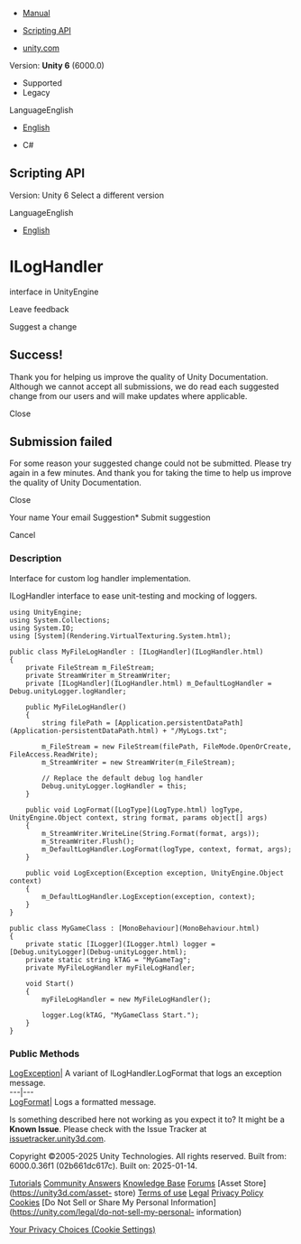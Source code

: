 [ ]()

  * [Manual](../Manual/index.html)
  * [Scripting API](../ScriptReference/index.html)

  * [unity.com](https://unity.com/)

Version: **Unity 6** (6000.0)

  * Supported
  * Legacy

LanguageEnglish

  * [English]()

  * C#

[ ](https://docs.unity3d.com)

## Scripting API

Version: Unity 6 Select a different version

LanguageEnglish

  * [English]()

# ILogHandler

interface in UnityEngine

Leave feedback

Suggest a change

## Success!

Thank you for helping us improve the quality of Unity Documentation. Although
we cannot accept all submissions, we do read each suggested change from our
users and will make updates where applicable.

Close

## Submission failed

For some reason your suggested change could not be submitted. Please <a>try
again</a> in a few minutes. And thank you for taking the time to help us
improve the quality of Unity Documentation.

Close

Your name Your email Suggestion* Submit suggestion

Cancel

[ ]()

### Description

Interface for custom log handler implementation.

ILogHandler interface to ease unit-testing and mocking of loggers.

    
    
    using UnityEngine;
    using System.Collections;
    using System.IO;
    using [System](Rendering.VirtualTexturing.System.html);  
      
    public class MyFileLogHandler : [ILogHandler](ILogHandler.html)
    {
        private FileStream m_FileStream;
        private StreamWriter m_StreamWriter;
        private [ILogHandler](ILogHandler.html) m_DefaultLogHandler = Debug.unityLogger.logHandler;  
      
        public MyFileLogHandler()
        {
            string filePath = [Application.persistentDataPath](Application-persistentDataPath.html) + "/MyLogs.txt";  
      
            m_FileStream = new FileStream(filePath, FileMode.OpenOrCreate, FileAccess.ReadWrite);
            m_StreamWriter = new StreamWriter(m_FileStream);  
      
            // Replace the default debug log handler
            Debug.unityLogger.logHandler = this;
        }  
      
        public void LogFormat([LogType](LogType.html) logType, UnityEngine.Object context, string format, params object[] args)
        {
            m_StreamWriter.WriteLine(String.Format(format, args));
            m_StreamWriter.Flush();
            m_DefaultLogHandler.LogFormat(logType, context, format, args);
        }  
      
        public void LogException(Exception exception, UnityEngine.Object context)
        {
            m_DefaultLogHandler.LogException(exception, context);
        }
    }  
      
    public class MyGameClass : [MonoBehaviour](MonoBehaviour.html)
    {
        private static [ILogger](ILogger.html) logger = [Debug.unityLogger](Debug-unityLogger.html);
        private static string kTAG = "MyGameTag";
        private MyFileLogHandler myFileLogHandler;  
      
        void Start()
        {
            myFileLogHandler = new MyFileLogHandler();  
      
            logger.Log(kTAG, "MyGameClass Start.");
        }
    }
    

### Public Methods

[LogException](ILogHandler.LogException.html)| A variant of
ILogHandler.LogFormat that logs an exception message.  
---|---  
[LogFormat](ILogHandler.LogFormat.html)| Logs a formatted message.  
  
Is something described here not working as you expect it to? It might be a
**Known Issue**. Please check with the Issue Tracker at
[issuetracker.unity3d.com](https://issuetracker.unity3d.com).

Copyright ©2005-2025 Unity Technologies. All rights reserved. Built from:
6000.0.36f1 (02b661dc617c). Built on: 2025-01-14.

[Tutorials](https://unity3d.com/learn) [Community
Answers](https://answers.unity3d.com) [Knowledge
Base](https://support.unity3d.com/hc/en-us)
[Forums](https://forum.unity3d.com) [Asset Store](https://unity3d.com/asset-
store) [Terms of use](https://docs.unity3d.com/Manual/TermsOfUse.html)
[Legal](https://unity.com/legal) [Privacy
Policy](https://unity.com/legal/privacy-policy)
[Cookies](https://unity.com/legal/cookie-policy) [Do Not Sell or Share My
Personal Information](https://unity.com/legal/do-not-sell-my-personal-
information)

[Your Privacy Choices (Cookie Settings)](javascript:void\(0\);)

